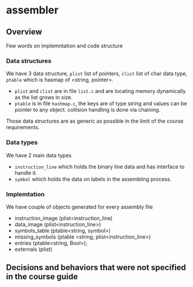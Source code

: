 # assembler
## Overview
Few words on implemntation and code structure
### Data structures
We have 3 data structure, `plist` list of pointers, `clist` list of char data type, `ptable` which is hasmap of <string, pointer>.
- `plist` and `clist` are in file `list.c` and are locating memory dynamically as the list grows in size.
- `ptable` is in file `hashmap.c`, the keys are of type string and values can be pointer to any object. collision handling is done via chaining.

Those data structures are as generic as possible in the limit of the course requirements.
### Data types 
We have 2 main data types
- `instruction_line` which holds the binary line data and has interface to handle it.
- `symbol` which holds the data on labels in the assembling process.
### Implemtation
We have couple of objects generated for every assembly file 
- instruction_image (plist<instruction_line)
- data_image (plist<instruction_line>)
- symbols_table (ptable<string, symbol>)
- missing_symbols (ptable <string, plist<instruction_line>)
- entries (ptable<string, Bool>);
- externals (plist<string>)
## Decisions and behaviors that were not specified in the course guide

